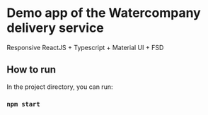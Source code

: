 # Demo app of the Watercompany delivery service  

Responsive ReactJS + Typescript + Material UI + FSD

## How to run

In the project directory, you can run:
### `npm start`


